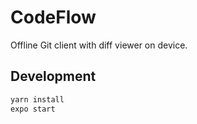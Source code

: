 # CodeFlow
Offline Git client with diff viewer on device.

## Development

```bash
yarn install
expo start
```

